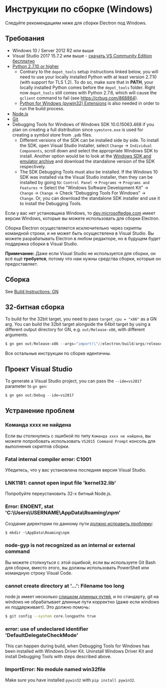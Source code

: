 # Инструкции по сборке (Windows)

Следуйте рекомендациям ниже для сборки Electron под Windows.

## Требования

* Windows 10 / Server 2012 R2 или выше
* Visual Studio 2017 15.7.2 или выше - [скачать VS Community Edition бесплатно](https://www.visualstudio.com/vs/)
* [Python 2.7.10 or higher](http://www.python.org/download/releases/2.7/) 
  * Contrary to the `depot_tools` setup instructions linked below, you will need to use your locally installed Python with at least version 2.7.10 (with support for TLS 1.2). To do so, make sure that in **PATH**, your locally installed Python comes before the `depot_tools` folder. Right now `depot_tools` still comes with Python 2.7.6, which will cause the `gclient` command to fail (see https://crbug.com/868864).
  * [Python for Windows (pywin32) Extensions](https://pypi.org/project/pywin32/#files) is also needed in order to run the build process.
* [Node.js](https://nodejs.org/download/)
* [Git](http://git-scm.com)
* Debugging Tools for Windows of Windows SDK 10.0.15063.468 if you plan on creating a full distribution since `symstore.exe` is used for creating a symbol store from `.pdb` files. 
  * Different versions of the SDK can be installed side by side. To install the SDK, open Visual Studio Installer, select `Change` → `Individual Components`, scroll down and select the appropriate Windows SDK to install. Another option would be to look at the [Windows SDK and emulator archive](https://developer.microsoft.com/en-us/windows/downloads/sdk-archive) and download the standalone version of the SDK respectively.
  * The SDK Debugging Tools must also be installed. If the Windows 10 SDK was installed via the Visual Studio installer, then they can be installed by going to: `Control Panel` → `Programs` → `Programs and Features` → Select the "Windows Software Development Kit" → `Change` → `Change` → Check "Debugging Tools For Windows" → `Change`. Or, you can download the standalone SDK installer and use it to install the Debugging Tools.

Если у вас нет установщика Windows, то [dev.microsoftedge.com](https://developer.microsoft.com/en-us/microsoft-edge/tools/vms/) имеет версии Windows, которые вы можете использовать для сборки Electron.

Сборка Electron осуществляется исключительно через скрипты командной строки, и не может быть осуществлена в Visual Studio. Вы можете разрабатывать Electron в любом редакторе, но в будущем будет поддержка сборки в Visual Studio.

**Примечание:** Даже если Visual Studio не используется для сборки, он всё ещё **требуется**, потому что нам нужны средства сборки, которые он предоставляет.

## Сборка

See [Build Instructions: GN](build-instructions-gn.md)

## 32-битная сборка

To build for the 32bit target, you need to pass `target_cpu = "x86"` as a GN arg. You can build the 32bit target alongside the 64bit target by using a different output directory for GN, e.g. `out/Release-x86`, with different arguments.

```powershell
$ gn gen out/Release-x86 --args="import(\"//electron/build/args/release.gn\") target_cpu=\"x86\""
```

Все остальные инструкции по сборке идентичны.

## Проект Visual Studio

To generate a Visual Studio project, you can pass the `--ide=vs2017` parameter to `gn gen`:

```powershell
$ gn gen out/Debug --ide=vs2017
```

## Устранение проблем

### Команда xxxx не найдена

Если вы столкнулись с ошибкой по типу `Команда xxxx не найдена`, вы можете попробовать использовать `VS2015 Command Prompt` консоль для выполнения скриптов сборки.

### Fatal internal compiler error: C1001

Убедитесь, что у вас установлена последняя версия Visual Studio.

### LNK1181: cannot open input file 'kernel32.lib'

Попробуйте переустановить 32-х битный Node.js.

### Error: ENOENT, stat 'C:\Users\USERNAME\AppData\Roaming\npm'

Создание директории по данному пути [должно исправить проблему](https://stackoverflow.com/a/25095327/102704):

```powershell
$ mkdir ~\AppData\Roaming\npm
```

### node-gyp is not recognized as an internal or external command

Вы можете столкнуться с этой ошибкой, если вы используете Git Bash для сборки, вместо этого, вы должны использовать PowerShell или командную строку Visual Code.

### cannot create directory at '...': Filename too long

node.js имеет несколько [слишком длинных путей](https://github.com/electron/node/tree/electron/deps/npm/node_modules/libnpx/node_modules/yargs/node_modules/read-pkg-up/node_modules/read-pkg/node_modules/load-json-file/node_modules/parse-json/node_modules/error-ex/node_modules/is-arrayish), и по стандарту, git на windows не обрабатывает длинные пути корректно (даже если windows их поддерживает). Это должно помочь:

```sh
$ git config --system core.longpaths true
```

### error: use of undeclared identifier 'DefaultDelegateCheckMode'

This can happen during build, when Debugging Tools for Windows has been installed with Windows Driver Kit. Uninstall Windows Driver Kit and install Debugging Tools with steps described above.

### ImportError: No module named win32file

Make sure you have installed `pywin32` with `pip install pywin32`.